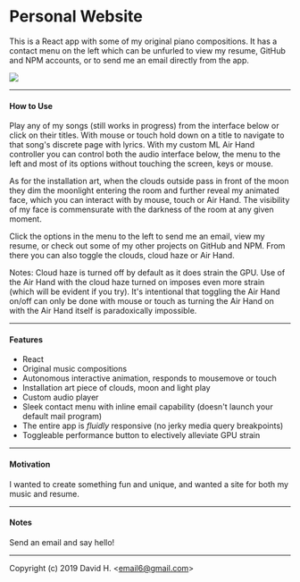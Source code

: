 # Personal Website
This is a React app with some of my original piano compositions. It has a contact menu on the left which can be unfurled to view my resume, GitHub and NPM accounts, or to send me an email directly from the app.

<img src="https://github.com/dvho/Personal-Site-web-app/blob/master/Personal-Site.gif">

_________________________

#### How to Use

Play any of my songs (still works in progress) from the interface below or click on their titles. With mouse or touch hold down on a title to navigate to that song's discrete page with lyrics. With my custom ML Air Hand controller you can control both the audio interface below, the menu to the left and most of its options without touching the screen, keys or mouse.

As for the installation art, when the clouds outside pass in front of the moon they dim the moonlight entering the room and further reveal my animated face, which you can interact with by mouse, touch or Air Hand. The visibility of my face is commensurate with the darkness of the room at any given moment.

Click the options in the menu to the left to send me an email, view my resume, or check out some of my other projects on GitHub and NPM. From there you can also toggle the clouds, cloud haze or Air Hand.

Notes: Cloud haze is turned off by default as it does strain the GPU. Use of the Air Hand with the cloud haze turned on imposes even more strain (which will be evident if you try). It's intentional that toggling the Air Hand on/off can only be done with mouse or touch as turning the Air Hand on with the Air Hand itself is paradoxically impossible.
_________________________

#### Features
- React
- Original music compositions
- Autonomous interactive animation, responds to mousemove or touch
- Installation art piece of clouds, moon and light play
- Custom audio player
- Sleek contact menu with inline email capability (doesn't launch your default mail program)
- The entire app is _fluidly_ responsive (no jerky media query breakpoints)
- Toggleable performance button to electively alleviate GPU strain
_________________________

#### Motivation
I wanted to create something fun and unique, and wanted a site for both my music and resume.
_________________________

#### Notes
Send an email and say hello!

_________________________

Copyright (c) 2019 David H. &lt;email6@gmail.com&gt;
